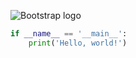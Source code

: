 
![Bootstrap logo](https://techrocks.ru/wp-content/uploads/2020/06/chris-ried-ieic5tq8ymk-unsplash-1280x1000-1-1024x683-1.jpg)

```python
if __name__ == '__main__':
    print('Hello, world!')
```